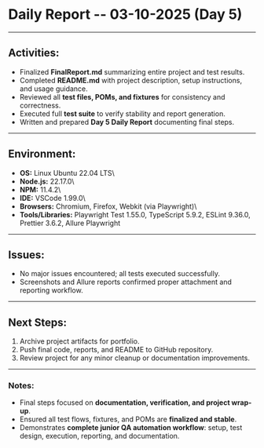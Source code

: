 # Daily Report -- 03-10-2025 (Day 5)

---

## Activities:

-   Finalized **FinalReport.md** summarizing entire project and test results.  
-   Completed **README.md** with project description, setup instructions, and usage guidance.  
-   Reviewed all **test files, POMs, and fixtures** for consistency and correctness.  
-   Executed full **test suite** to verify stability and report generation.  
-   Written and prepared **Day 5 Daily Report** documenting final steps.

---

## Environment:

-   **OS:** Linux Ubuntu 22.04 LTS\
-   **Node.js:** 22.17.0\
-   **NPM:** 11.4.2\
-   **IDE:** VSCode 1.99.0\
-   **Browsers:** Chromium, Firefox, Webkit (via Playwright)\
-   **Tools/Libraries:** Playwright Test 1.55.0, TypeScript 5.9.2, ESLint 9.36.0, Prettier 3.6.2, Allure Playwright

---

## Issues:

-   No major issues encountered; all tests executed successfully.  
-   Screenshots and Allure reports confirmed proper attachment and reporting workflow.

---

## Next Steps:

1.  Archive project artifacts for portfolio.  
2.  Push final code, reports, and README to GitHub repository.  
3.  Review project for any minor cleanup or documentation improvements.  

---

### Notes:

-   Final steps focused on **documentation, verification, and project wrap-up**.  
-   Ensured all test flows, fixtures, and POMs are **finalized and stable**.  
-   Demonstrates **complete junior QA automation workflow**: setup, test design, execution, reporting, and documentation.